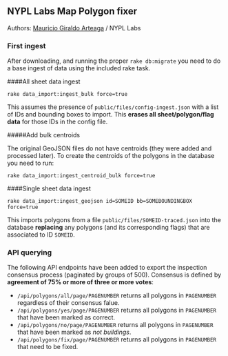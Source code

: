 ## NYPL Labs Map Polygon fixer

Authors: [Mauricio Giraldo Arteaga] / NYPL Labs

### First ingest

After downloading, and running the proper `rake db:migrate` you need to do a base ingest of data using the included rake task.

####All sheet data ingest

`rake data_import:ingest_bulk force=true`

This assumes the presence of `public/files/config-ingest.json` with a list of IDs and bounding boxes to import. This **erases all sheet/polygon/flag data** for those IDs in the config file.

#####Add bulk centroids

The original GeoJSON files do not have centroids (they were added and processed later). To create the centroids of the polygons in the database you need to run:

`rake data_import:ingest_centroid_bulk force=true`

####Single sheet data ingest

`rake data_import:ingest_geojson id=SOMEID bb=SOMEBOUNDINGBOX force=true`

This imports polygons from a file `public/files/SOMEID-traced.json` into the database **replacing** any polygons (and its corresponding flags) that are associated to ID `SOMEID`.

### API querying

The following API endpoints have been added to export the inspection consensus process (paginated by groups of 500). Consensus is defined by **agreement of 75% or more of three or more votes**:

- `/api/polygons/all/page/PAGENUMBER` returns all polygons in `PAGENUMBER` regardless of their consensus falue.
- `/api/polygons/yes/page/PAGENUMBER` returns all polygons in `PAGENUMBER` that have been marked as correct.
- `/api/polygons/no/page/PAGENUMBER` returns all polygons in `PAGENUMBER` that have been marked as *not buildings*.
- `/api/polygons/fix/page/PAGENUMBER` returns all polygons in `PAGENUMBER` that need to be fixed.


[Mauricio Giraldo Arteaga]: https://twitter.com/mgiraldo
